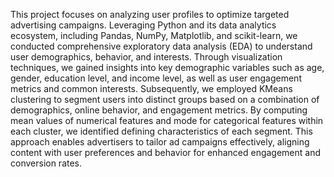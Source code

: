 This project focuses on analyzing user profiles to optimize targeted advertising campaigns. Leveraging Python and its data analytics ecosystem, including Pandas, NumPy, Matplotlib, and scikit-learn, we conducted comprehensive exploratory data analysis (EDA) to understand user demographics, behavior, and interests. Through visualization techniques, we gained insights into key demographic variables such as age, gender, education level, and income level, as well as user engagement metrics and common interests. Subsequently, we employed KMeans clustering to segment users into distinct groups based on a combination of demographics, online behavior, and engagement metrics. By computing mean values of numerical features and mode for categorical features within each cluster, we identified defining characteristics of each segment. This approach enables advertisers to tailor ad campaigns effectively, aligning content with user preferences and behavior for enhanced engagement and conversion rates.
